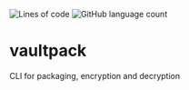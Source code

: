![Lines of code](https://img.shields.io/tokei/lines/github/denstuk/vaultpack?label=Total)
![GitHub language count](https://img.shields.io/github/languages/count/denstuk/vaultpack?label=Languages)

# vaultpack

CLI for packaging, encryption and decryption
